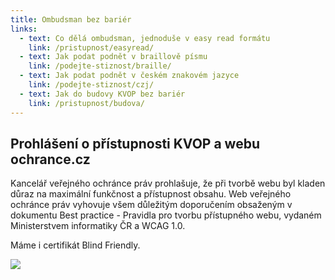 ```yaml
---
title: Ombudsman bez bariér
links:
  - text: Co dělá ombudsman, jednoduše v easy read formátu
    link: /pristupnost/easyread/
  - text: Jak podat podnět v braillově písmu
    link: /podejte-stiznost/braille/
  - text: Jak podat podnět v českém znakovém jazyce
    link: /podejte-stiznost/czj/
  - text: Jak do budovy KVOP bez bariér
    link: /pristupnost/budova/
---
```


## Prohlášení o přístupnosti KVOP a webu ochrance.cz

Kancelář veřejného ochránce práv prohlašuje, že při tvorbě webu byl kladen důraz na maximální funkčnost a přístupnost obsahu. Web veřejného ochránce práv vyhovuje všem důležitým doporučením obsaženým v dokumentu Best practice - Pravidla pro tvorbu přístupného webu, vydaném Ministerstvem informatiky ČR a WCAG 1.0.

Máme i certifikát Blind Friendly.

![](/images/bfw3.gif)
